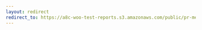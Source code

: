 ```yaml
---
layout: redirect
redirect_to: https://a8c-woo-test-reports.s3.amazonaws.com/public/pr-merge/40640/e2e/index.html
---
```

